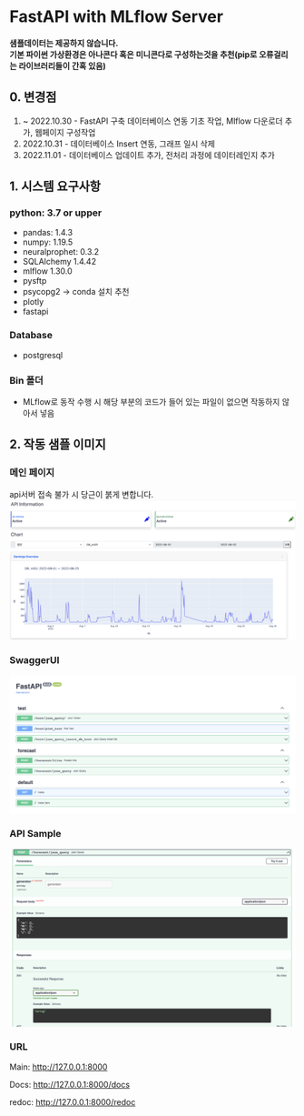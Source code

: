# **FastAPI** with **MLflow** Server
**샘플데이터는 제공하지 않습니다.**<br>
**기본 파이썬 가상환경은 아나콘다 혹은 미니콘다로 구성하는것을 추천(pip로 오류걸리는 라이브러리들이 간혹 있음)**
## 0. 변경점
1. ~ 2022.10.30 - FastAPI 구축 데이터베이스 연동 기초 작업, Mlflow 다운로더 추가, 웹페이지 구성작업 
2. 2022.10.31 - 데이터베이스 Insert 연동, 그래프 일시 삭제
3. 2022.11.01 - 데이터베이스 업데이트 추가, 전처리 과정에 데이터레인지 추가

## 1. 시스템 요구사항
###  python: 3.7 or upper
- pandas: 1.4.3
- numpy: 1.19.5
- neuralprophet: 0.3.2
- SQLAlchemy 1.4.42
- mlflow 1.30.0
- pysftp
- psycopg2 -> conda 설치 추천
- plotly
- fastapi

### Database
- postgresql

### Bin 폴더
- MLflow로 동작 수행 시 해당 부분의 코드가 들어 있는 파일이 없으면 작동하지 않아서 넣음

## 2. 작동 샘플 이미지
### 메인 페이지 
api서버 접속 불가 시 당근이 붉게 변합니다.
![](readme_img/main_page.png)

### SwaggerUI
![](readme_img/swagger_ui.png)

### API Sample
![](readme_img/redoc.png)


### URL
Main: http://127.0.0.1:8000

Docs: http://127.0.0.1:8000/docs

redoc: http://127.0.0.1:8000/redoc

